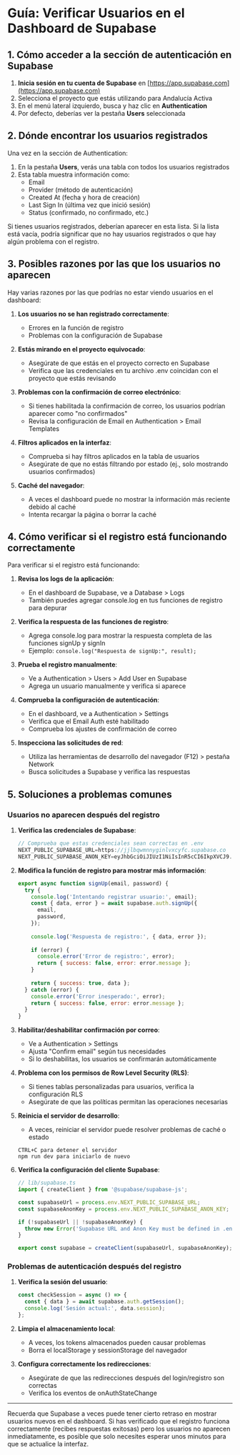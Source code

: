 # Guía: Verificar Usuarios en el Dashboard de Supabase

## 1. Cómo acceder a la sección de autenticación en Supabase

1. **Inicia sesión en tu cuenta de Supabase** en [https://app.supabase.com](https://app.supabase.com)
2. Selecciona el proyecto que estás utilizando para Andalucía Activa
3. En el menú lateral izquierdo, busca y haz clic en **Authentication**
4. Por defecto, deberías ver la pestaña **Users** seleccionada

## 2. Dónde encontrar los usuarios registrados

Una vez en la sección de Authentication:

1. En la pestaña **Users**, verás una tabla con todos los usuarios registrados
2. Esta tabla muestra información como:
   - Email
   - Provider (método de autenticación)
   - Created At (fecha y hora de creación)
   - Last Sign In (última vez que inició sesión)
   - Status (confirmado, no confirmado, etc.)

Si tienes usuarios registrados, deberían aparecer en esta lista. Si la lista está vacía, podría significar que no hay usuarios registrados o que hay algún problema con el registro.

## 3. Posibles razones por las que los usuarios no aparecen

Hay varias razones por las que podrías no estar viendo usuarios en el dashboard:

1. **Los usuarios no se han registrado correctamente**:
   - Errores en la función de registro
   - Problemas con la configuración de Supabase

2. **Estás mirando en el proyecto equivocado**:
   - Asegúrate de que estás en el proyecto correcto en Supabase
   - Verifica que las credenciales en tu archivo .env coincidan con el proyecto que estás revisando

3. **Problemas con la confirmación de correo electrónico**:
   - Si tienes habilitada la confirmación de correo, los usuarios podrían aparecer como "no confirmados"
   - Revisa la configuración de Email en Authentication > Email Templates

4. **Filtros aplicados en la interfaz**:
   - Comprueba si hay filtros aplicados en la tabla de usuarios
   - Asegúrate de que no estás filtrando por estado (ej., solo mostrando usuarios confirmados)

5. **Caché del navegador**:
   - A veces el dashboard puede no mostrar la información más reciente debido al caché
   - Intenta recargar la página o borrar la caché

## 4. Cómo verificar si el registro está funcionando correctamente

Para verificar si el registro está funcionando:

1. **Revisa los logs de la aplicación**:
   - En el dashboard de Supabase, ve a Database > Logs
   - También puedes agregar console.log en tus funciones de registro para depurar

2. **Verifica la respuesta de las funciones de registro**:
   - Agrega console.log para mostrar la respuesta completa de las funciones signUp y signIn
   - Ejemplo: `console.log("Respuesta de signUp:", result);`

3. **Prueba el registro manualmente**:
   - Ve a Authentication > Users > Add User en Supabase
   - Agrega un usuario manualmente y verifica si aparece

4. **Comprueba la configuración de autenticación**:
   - En el dashboard, ve a Authentication > Settings
   - Verifica que el Email Auth esté habilitado
   - Comprueba los ajustes de confirmación de correo

5. **Inspecciona las solicitudes de red**:
   - Utiliza las herramientas de desarrollo del navegador (F12) > pestaña Network
   - Busca solicitudes a Supabase y verifica las respuestas

## 5. Soluciones a problemas comunes

### Usuarios no aparecen después del registro

1. **Verifica las credenciales de Supabase**:
   ```javascript
   // Comprueba que estas credenciales sean correctas en .env
   NEXT_PUBLIC_SUPABASE_URL=https://jjlbqwmnnyginlvxcyfc.supabase.co
   NEXT_PUBLIC_SUPABASE_ANON_KEY=eyJhbGciOiJIUzI1NiIsInR5cCI6IkpXVCJ9...
   ```

2. **Modifica la función de registro para mostrar más información**:
   ```javascript
   export async function signUp(email, password) {
     try {
       console.log('Intentando registrar usuario:', email);
       const { data, error } = await supabase.auth.signUp({
         email,
         password,
       });
       
       console.log('Respuesta de registro:', { data, error });
       
       if (error) {
         console.error('Error de registro:', error);
         return { success: false, error: error.message };
       }
       
       return { success: true, data };
     } catch (error) {
       console.error('Error inesperado:', error);
       return { success: false, error: error.message };
     }
   }
   ```

3. **Habilitar/deshabilitar confirmación por correo**:
   - Ve a Authentication > Settings
   - Ajusta "Confirm email" según tus necesidades
   - Si lo deshabilitas, los usuarios se confirmarán automáticamente

4. **Problema con los permisos de Row Level Security (RLS)**:
   - Si tienes tablas personalizadas para usuarios, verifica la configuración RLS
   - Asegúrate de que las políticas permitan las operaciones necesarias

5. **Reinicia el servidor de desarrollo**:
   - A veces, reiniciar el servidor puede resolver problemas de caché o estado
   ```
   CTRL+C para detener el servidor
   npm run dev para iniciarlo de nuevo
   ```

6. **Verifica la configuración del cliente Supabase**:
   ```javascript
   // lib/supabase.ts
   import { createClient } from '@supabase/supabase-js';

   const supabaseUrl = process.env.NEXT_PUBLIC_SUPABASE_URL;
   const supabaseAnonKey = process.env.NEXT_PUBLIC_SUPABASE_ANON_KEY;

   if (!supabaseUrl || !supabaseAnonKey) {
     throw new Error('Supabase URL and Anon Key must be defined in .env');
   }

   export const supabase = createClient(supabaseUrl, supabaseAnonKey);
   ```

### Problemas de autenticación después del registro

1. **Verifica la sesión del usuario**:
   ```javascript
   const checkSession = async () => {
     const { data } = await supabase.auth.getSession();
     console.log('Sesión actual:', data.session);
   };
   ```

2. **Limpia el almacenamiento local**:
   - A veces, los tokens almacenados pueden causar problemas
   - Borra el localStorage y sessionStorage del navegador

3. **Configura correctamente los redirecciones**:
   - Asegúrate de que las redirecciones después del login/registro son correctas
   - Verifica los eventos de onAuthStateChange

---

Recuerda que Supabase a veces puede tener cierto retraso en mostrar usuarios nuevos en el dashboard. Si has verificado que el registro funciona correctamente (recibes respuestas exitosas) pero los usuarios no aparecen inmediatamente, es posible que solo necesites esperar unos minutos para que se actualice la interfaz.

